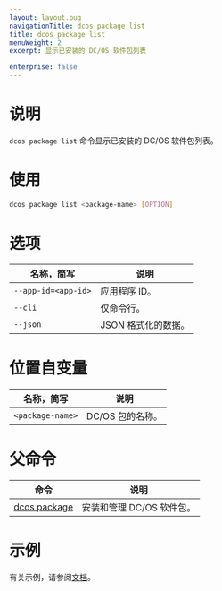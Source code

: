 ```yaml
---
layout: layout.pug
navigationTitle: dcos package list
title: dcos package list
menuWeight: 2
excerpt: 显示已安装的 DC/OS 软件包列表

enterprise: false
---
```



# 说明
`dcos package list` 命令显示已安装的 DC/OS 软件包列表。

# 使用

```bash
dcos package list <package-name> [OPTION]
```

# 选项

| 名称，简写 | 说明 |
|---------|-------------|
| `--app-id=<app-id>` | 应用程序 ID。|
| `--cli` | 仅命令行。|
| `--json` | JSON 格式化的数据。|

# 位置自变量

| 名称，简写 | 说明 |
|---------|-------------|
| `<package-name>` | DC/OS 包的名称。|

# 父命令

| 命令 | 说明 |
|---------|-------------|
| [dcos package](/zh/1.11/cli/command-reference/dcos-package/) | 安装和管理 DC/OS 软件包。|

# 示例

有关示例，请参阅[文档](/zh/1.11/deploying-services/install/)。

